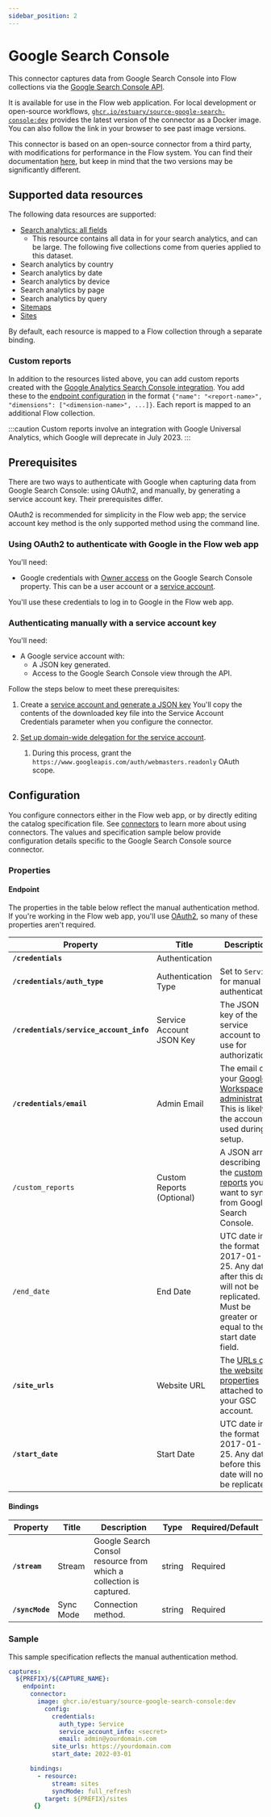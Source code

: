 ```yaml
---
sidebar_position: 2
---
```

# Google Search Console

This connector captures data from Google Search Console into Flow collections via the [Google Search Console API](https://developers.google.com/webmaster-tools/v1/api_reference_index).

It is available for use in the Flow web application. For local development or open-source workflows, [`ghcr.io/estuary/source-google-search-console:dev`](https://ghcr.io/estuary/source-google-search-console:dev) provides the latest version of the connector as a Docker image. You can also follow the link in your browser to see past image versions.

This connector is based on an open-source connector from a third party, with modifications for performance in the Flow system.
You can find their documentation [here](https://docs.airbyte.com/integrations/sources/google-search-console/),
but keep in mind that the two versions may be significantly different.

## Supported data resources

The following data resources are supported:

* [Search analytics: all fields](https://developers.google.com/webmaster-tools/v1/searchanalytics)
    * This resource contains all data in for your search analytics, and can be large. The following five collections come from queries applied to this dataset.
* Search analytics by country
* Search analytics by date
* Search analytics by device
* Search analytics by page
* Search analytics by query
* [Sitemaps](https://developers.google.com/webmaster-tools/v1/sitemaps)
* [Sites](https://developers.google.com/webmaster-tools/v1/sites)

By default, each resource is mapped to a Flow collection through a separate binding.

### Custom reports

In addition to the resources listed above, you can add custom reports created with the [Google Analytics Search Console integration](https://support.google.com/analytics/topic/1308589?hl=en&ref_topic=3125765).
You add these to the [endpoint configuration](#endpoint) in the format `{"name": "<report-name>", "dimensions": ["<dimension-name>", ...]}`.
Each report is mapped to an additional Flow collection.

:::caution
Custom reports involve an integration with Google Universal Analytics, which Google will deprecate in July 2023.
:::

## Prerequisites

There are two ways to authenticate with Google when capturing data from Google Search Console: using OAuth2, and manually, by generating a service account key.
Their prerequisites differ.

OAuth2 is recommended for simplicity in the Flow web app;
the service account key method is the only supported method using the command line.

### Using OAuth2 to authenticate with Google in the Flow web app

You'll need:

* Google credentials with [Owner access](https://support.google.com/webmasters/answer/7687615?hl=en) on the Google Search Console property. This can be a user account or a [service account](https://cloud.google.com/iam/docs/service-accounts).

You'll use these credentials to log in to Google in the Flow web app.

### Authenticating manually with a service account key

You'll need:

* A Google service account with:
  * A JSON key generated.
  * Access to the Google Search Console view through the API.

Follow the steps below to meet these prerequisites:

1. Create a [service account and generate a JSON key](https://developers.google.com/identity/protocols/oauth2/service-account#creatinganaccount)
You'll copy the contents of the downloaded key file into the Service Account Credentials parameter when you configure the connector.

2. [Set up domain-wide delegation for the service account](https://developers.google.com/workspace/guides/create-credentials#optional_set_up_domain-wide_delegation_for_a_service_account).
   1. During this process, grant the `https://www.googleapis.com/auth/webmasters.readonly` OAuth scope.

## Configuration

You configure connectors either in the Flow web app, or by directly editing the catalog specification file.
See [connectors](../../../concepts/connectors.md#using-connectors) to learn more about using connectors. The values and specification sample below provide configuration details specific to the Google Search Console source connector.

### Properties

#### Endpoint

The properties in the table below reflect the manual authentication method.
If you're working in the Flow web app, you'll use [OAuth2](#using-oauth2-to-authenticate-with-google-in-the-flow-web-app),
so many of these properties aren't required.

| Property | Title | Description | Type | Required/Default |
|---|---|---|---|---|
| **`/credentials`** | Authentication |  | object | Required |
| **`/credentials/auth_type`** | Authentication Type | Set to `Service` for manual authentication | string | Required |
| **`/credentials/service_account_info`** | Service Account JSON Key | The JSON key of the service account to use for authorization. | Required
| **`/credentials/email`** | Admin Email | The email of your [Google Workspace administrator](https://support.google.com/a/answer/182076?hl=en). This is likely the account used during setup.  |
| `/custom_reports` | Custom Reports (Optional) | A JSON array describing the [custom reports](#custom-reports) you want to sync from Google Search Console.  | string |  |
| `/end_date` | End Date | UTC date in the format 2017-01-25. Any data after this date will not be replicated. Must be greater or equal to the start date field. | string |  |
| **`/site_urls`** | Website URL | The [URLs of the website properties](https://support.google.com/webmasters/answer/34592?hl=en) attached to your GSC account. | array | Required |
| **`/start_date`** | Start Date | UTC date in the format 2017-01-25. Any data before this date will not be replicated. | string | Required |

#### Bindings

| Property | Title | Description | Type | Required/Default |
|---|---|---|---|---|
| **`/stream`** | Stream | Google Search Consol resource from which a collection is captured. | string | Required |
| **`/syncMode`** | Sync Mode | Connection method. | string | Required |

### Sample

This sample specification reflects the manual authentication method.

```yaml
captures:
  ${PREFIX}/${CAPTURE_NAME}:
    endpoint:
      connector:
        image: ghcr.io/estuary/source-google-search-console:dev
          config:
            credentials:
              auth_type: Service
              service_account_info: <secret>
              email: admin@yourdomain.com
            site_urls: https://yourdomain.com
            start_date: 2022-03-01

      bindings:
        - resource:
            stream: sites
            syncMode: full_refresh
          target: ${PREFIX}/sites
       {}
```